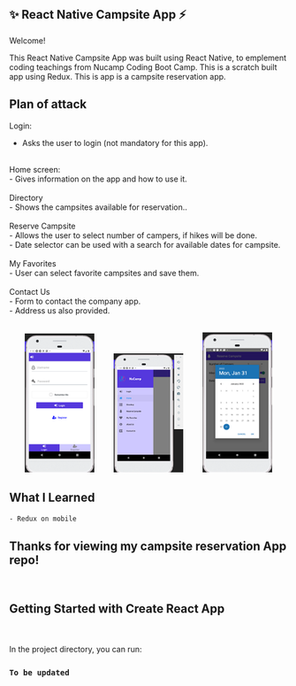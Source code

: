   ## ✨ React Native Campsite App ⚡️

   Welcome!

This React Native Campsite App was built using React Native, to emplement coding teachings from Nucamp Coding Boot Camp. This is a scratch built app using Redux. This is app is a campsite reservation app. 

## Plan of attack ##

Login: <br/>
- Asks the user to login (not mandatory for this app).<br/>
<br/>
Home screen: <br/>
- Gives information on the app and how to use it.<br/>
<br/>
Directory<br/>
- Shows the campsites available for reservation..<br/>
<br/>
Reserve Campsite<br/>
- Allows the user to select number of campers, if hikes will be done.<br/>
- Date selector can be used with a search for available dates for campsite.<br/>
<br/>
My Favorites<br/>
- User can select favorite campsites and save them.<br/>
<br />
Contact Us<br/>
- Form to contact the company app.<br/>
- Address us also provided.<br/>
<br/>
<p align="center">
  <img alt="Light" src="https://github.com/gusmontoya/React_Native/blob/main/components/images/login-sm.png?raw=true" width="25%">
&nbsp; &nbsp; &nbsp; &nbsp;
  <img alt="Dark" src="https://github.com/gusmontoya/React_Native/blob/main/components/images/menu-sm.png?raw=true" width="25%">
  &nbsp; &nbsp; &nbsp; &nbsp;
  <img alt="Dark" src="https://github.com/gusmontoya/React_Native/blob/main/components/images/Reservation-sm.png?raw=true" width="25%">
</p>
    
 ## What I Learned ##
  
    - Redux on mobile

<h2>Thanks for viewing my campsite reservation App repo!</h2>
<br/>


<h2> Getting Started with Create React App </h2><br/>
<br/>
In the project directory, you can run:<br/>

### `To be updated`<br/>
